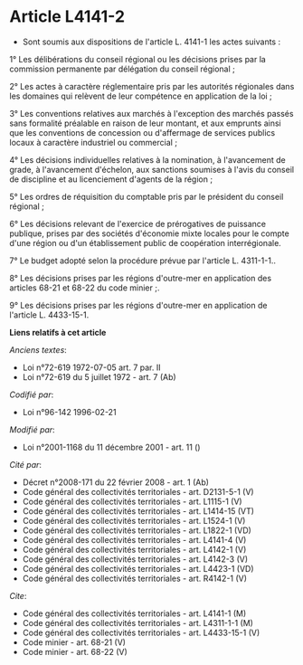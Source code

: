 # Article L4141-2

- Sont soumis aux dispositions de l'article L. 4141-1 les actes suivants :

1° Les délibérations du conseil régional ou les décisions prises par la commission permanente par délégation du conseil
régional ;

2° Les actes à caractère réglementaire pris par les autorités régionales dans les domaines qui relèvent de leur compétence en
application de la loi ;

3° Les conventions relatives aux marchés à l'exception des marchés passés sans formalité préalable en raison de leur montant,
et aux emprunts ainsi que les conventions de concession ou d'affermage de services publics locaux à caractère industriel ou
commercial ;

4° Les décisions individuelles relatives à la nomination, à l'avancement de grade, à l'avancement d'échelon, aux sanctions
soumises à l'avis du conseil de discipline et au licenciement d'agents de la région ;

5° Les ordres de réquisition du comptable pris par le président du conseil régional ;

6° Les décisions relevant de l'exercice de prérogatives de puissance publique, prises par des sociétés d'économie mixte
locales pour le compte d'une région ou d'un établissement public de coopération interrégionale.

7° Le budget adopté selon la procédure prévue par l'article L. 4311-1-1..

8° Les décisions prises par les régions d'outre-mer en application des articles 68-21 et 68-22 du code minier ;.

9° Les décisions prises par les régions d'outre-mer en application de l'article L. 4433-15-1.

**Liens relatifs à cet article**

_Anciens textes_:

  - Loi n°72-619 1972-07-05 art. 7 par. II
  - Loi n°72-619 du 5 juillet 1972 - art. 7 (Ab)

_Codifié par_:

  - Loi n°96-142 1996-02-21

_Modifié par_:

  - Loi n°2001-1168 du 11 décembre 2001 - art. 11 ()

_Cité par_:

  - Décret n°2008-171 du 22 février 2008 - art. 1 (Ab)
  - Code général des collectivités territoriales - art. D2131-5-1 (V)
  - Code général des collectivités territoriales - art. L1115-1 (V)
  - Code général des collectivités territoriales - art. L1414-15 (VT)
  - Code général des collectivités territoriales - art. L1524-1 (V)
  - Code général des collectivités territoriales - art. L1822-1 (VD)
  - Code général des collectivités territoriales - art. L4141-4 (V)
  - Code général des collectivités territoriales - art. L4142-1 (V)
  - Code général des collectivités territoriales - art. L4142-3 (V)
  - Code général des collectivités territoriales - art. L4423-1 (VD)
  - Code général des collectivités territoriales - art. R4142-1 (V)

_Cite_:

  - Code général des collectivités territoriales - art. L4141-1 (M)
  - Code général des collectivités territoriales - art. L4311-1-1 (M)
  - Code général des collectivités territoriales - art. L4433-15-1 (V)
  - Code minier - art. 68-21 (V)
  - Code minier - art. 68-22 (V)
